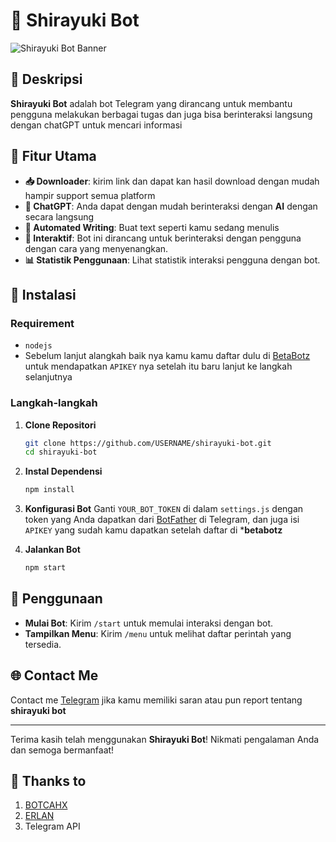 # 🤖 Shirayuki Bot

![Shirayuki Bot Banner](https://i.ibb.co.com/v3NtXN3/1000005474.jpg)

## 📖 Deskripsi
**Shirayuki Bot** adalah bot Telegram yang dirancang untuk membantu pengguna melakukan berbagai tugas dan juga bisa berinteraksi langsung dengan chatGPT untuk mencari informasi 

## 🌟 Fitur Utama
- **📥 Downloader**: kirim link dan dapat kan hasil download dengan mudah hampir support semua platform 
- **👤 ChatGPT**: Anda dapat dengan mudah berinteraksi dengan **AI** dengan secara langsung 
- **📝 Automated Writing**: Buat text seperti kamu sedang menulis 
- **💬 Interaktif**: Bot ini dirancang untuk berinteraksi dengan pengguna dengan cara yang menyenangkan.
- **📊 Statistik Penggunaan**: Lihat statistik interaksi pengguna dengan bot.

## 🚀 Instalasi

### Requirement
- `nodejs`
- Sebelum lanjut alangkah baik nya kamu kamu daftar dulu di [BetaBotz](https://api.betabotz.eu.org/users/register) untuk mendapatkan `APIKEY` nya setelah itu baru lanjut ke langkah selanjutnya

### Langkah-langkah
1. **Clone Repositori**
   ```bash
   git clone https://github.com/USERNAME/shirayuki-bot.git
   cd shirayuki-bot
   ```

2. **Instal Dependensi**
   ```bash
   npm install
   ```

3. **Konfigurasi Bot**
   Ganti `YOUR_BOT_TOKEN` di dalam `settings.js` dengan token yang Anda dapatkan dari [BotFather](https://t.me/botfather) di Telegram, dan juga isi `APIKEY` yang sudah kamu dapatkan setelah daftar di ***betabotz**

4. **Jalankan Bot**
   ```bash
   npm start
   ```

## 📜 Penggunaan
- **Mulai Bot**: Kirim `/start` untuk memulai interaksi dengan bot.
- **Tampilkan Menu**: Kirim `/menu` untuk melihat daftar perintah yang tersedia.

## 🌐 Contact Me
Contact me [Telegram](https://t.me/lyn_mountain) jika kamu memiliki saran atau pun report tentang **shirayuki bot**

---

Terima kasih telah menggunakan **Shirayuki Bot**! Nikmati pengalaman Anda dan semoga bermanfaat!

## 🙏 Thanks to
1. [BOTCAHX](https://github.com/BOTCAHX)
2. [ERLAN](https://github.com/ERLANRAHMAT)
3. Telegram API
